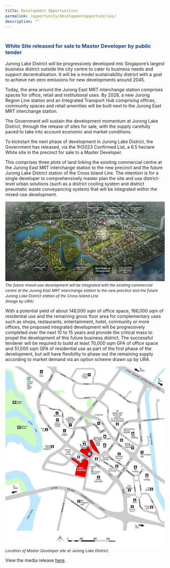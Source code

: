 ```yaml
---
title: Development Opportunities
permalink: /opportunity/developmentopportunities/
description: ""
---
```

<h3 style="color:#124596; font-weight:bold;"><br>
White Site released for sale to Master Developer by public tender </h3>

Jurong Lake District will be progressively developed into Singapore’s largest business district outside the city centre to cater to business needs and support decentralisation. It will be a model sustainability district with a goal to achieve net-zero emissions for new developments around 2045. 

Today, the area around the Jurong East MRT interchange station comprises spaces for office, retail and institutional uses. By 2028, a new Jurong Region Line station and an Integrated Transport Hub comprising offices, community spaces and retail amenities will be built next to the Jurong East MRT interchange station. 

The Government will sustain the development momentum at Jurong Lake District, through the release of sites for sale, with the supply carefully paced to take into account economic and market conditions.

To kickstart the next phase of development in Jurong Lake District, the Government has released, via the 1H2023 Confirmed List, a 6.5 hectare White site in the precinct for sale to a Master Developer. 

This comprises three plots of land linking the existing commercial centre at the Jurong East MRT interchange station to the new precinct and the future Jurong Lake District station of the Cross Island Line. The intention is for a single developer to comprehensively master plan the site and use district-level urban solutions (such as a district cooling system and district pneumatic waste conveyancing system) that will be integrated within the mixed-use development.

![](/images/202306%20JLD%20Website%20Update/8_transforming%20jld_render_with%20labels.jpg)
<span style="font-size:12px; font-style:italic;">The future mixed-use development will be integrated with the existing commercial centre at the Jurong East MRT interchange station to the new precinct and the future Jurong Lake District station of the Cross Island Line. <br>(Image by URA)</span>

With a potential yield of about 146,000 sqm of office space, 166,000 sqm of residential use and the remaining gross floor area for complementary uses such as shops, restaurants, entertainment, hotel,  community or more offices, the proposed integrated development will be progressively completed over the next 10 to 15 years and provide the critical mass to propel the development of this future business district. The successful tenderer will be required to build at least 70,000 sqm GFA of office space and 51,000 sqm GFA of residential use as part of the first phase of the development, but will have flexibility to phase out the remaining supply according to market demand via an option scheme drawn up by URA.

![](/images/jld%20sale%20site.jpg)
<span style="font-size:12px; font-style:italic;">Location of Master Developer site at Jurong Lake District. </span>

View the media release [here](https://www.ura.gov.sg/Corporate/Media-Room/Media-Releases/pr23-19).